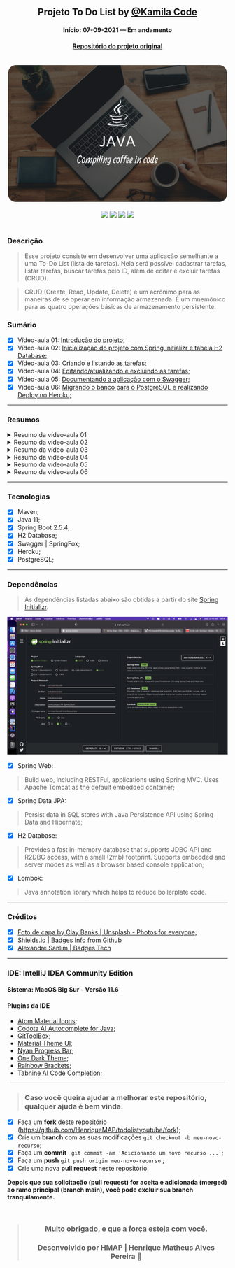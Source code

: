 <div align="center">

## Projeto To Do List by [@Kamila Code](https://github.com/Kamilahsantos/)

#### Início: 07-09-2021 — Em andamento

#### [Repositório do projeto original](https://github.com/Kamilahsantos/serie-todo-list-youtube)

</div>
<br>
<div align="center">
<img width="500" src="https://github.com/HenriqueMAP/todolistyoutube/blob/master/JAVA-Cover.png?raw=true">
</div>
<br>
<div align="center">
<img src="https://img.shields.io/github/issues/HenriqueMAP/todolistyoutube">
<img src="https://img.shields.io/github/forks/HenriqueMAP/todolistyoutube">
<img src="https://img.shields.io/github/stars/HenriqueMAP/todolistyoutube">
<img src="https://img.shields.io/github/license/HenriqueMAP/todolistyoutube">
</div>
<br>

### Descrição

> Esse projeto consiste em desenvolver uma aplicação semelhante a uma To-Do List (lista de tarefas).
> Nela será possível cadastrar tarefas, listar tarefas, buscar tarefas pelo ID, além de editar e excluir tarefas (CRUD).

> CRUD (Create, Read, Update, Delete) é um acrônimo para as maneiras de se operar em informação armazenada. 
> É um mnemônico para as quatro operações básicas de armazenamento persistente.

### Sumário

- [x] Vídeo-aula 01: [Introdução do projeto;](https://youtu.be/un7EgWqgNMs)
- [x] Vídeo-aula 02: [Inicialização do projeto com Spring Initializr e tabela H2 Database;](https://youtu.be/x0QtRR0Gp40)
- [x] Vídeo-aula 03: [Criando e listando as tarefas;]()
- [x] Vídeo-aula 04: [Editando/atualizando e excluindo as tarefas;]()
- [x] Vídeo-aula 05: [Documentando a aplicação com o Swagger;]()
- [x] Vídeo-aula 06: [Migrando o banco para o PostgreSQL e realizando Deploy no Heroku;]()
<hr>

### Resumos

<details>
    <summary> Resumo da vídeo-aula 01</summary>
    <hr>
</details>
<details>
    <summary> Resumo da vídeo-aula 02</summary>
    <div align="center">
      <img alt="" width="500" src="https://github.com/HenriqueMAP/todolistyoutube/blob/master/Aula-2-Imagem-1.png?raw=true">
      <img alt="" width="250" src="https://github.com/HenriqueMAP/todolistyoutube/blob/master/Aula-2-Imagem-2.png?raw=true">
      <img alt="" width="250" src="https://github.com/HenriqueMAP/todolistyoutube/blob/master/Aula-2-Imagem-3.png?raw=true">
    </div>

> Após clicar no botão de "Run" na classe "TodolistyoutubeApplication", copiar o endereço URL informado no console `jdbc:h2:mem:todolistyoutube`, conforme imagem 2 mostrada acima.
> 
> Abrir o endereço `http://localhost:8080/h2-console` no navegador, e inserir o endereço copiado (mencionado acima) no campo JDBC URL, conforme imagem abaixo.

<img alt="" width="500" src="https://github.com/HenriqueMAP/todolistyoutube/blob/master/Aula-2-localhost-8080-h2-console.png?raw=true">
    <hr>
</details>
<details>
    <summary> Resumo da vídeo-aula 03</summary>

> Utilizando o Postman como plataforma de desenvolvimento de `API`, através da URL `http://localhost:8080/api/v1/tasks`.
>
> Para criar a primeira tarefa, utilize o método `POST`. Após isso, selecione `Body` -> `raw` -> `JSON`, digite o código abaixo e clique no botão `SEND`:

```json
{
"title": "Gravando o terceiro vídeo",
"description":"Vídeo sobre criação e listagem de tarefas.",
"deadLine": "2021-09-30"
}
```

> O valor retornado no console do Postman, através do método `GET`, é mostrado abaixo:

```json
{
    "id": 1,
    "title": "Gravando o terceiro vídeo",
    "description": "Vídeo sobre criação e listagem de tarefas.",
    "deadLine": "2021-09-30T00:00:00.000+00:00",
    "createdAt": "2021-09-21T22:34:04.228+00:00",
    "updatedAt": "2021-09-21T22:34:04.228+00:00"
}
```

<img alt="" width="500" src="https://github.com/HenriqueMAP/todolistyoutube/blob/master/Aula-3-Post-Task-Postman-localhost.png?raw=true">

> Simulando erro, omitindo a informação de data no campo `deadLine`:

<img alt="" width="500" src="https://github.com/HenriqueMAP/todolistyoutube/blob/master/Aula-3-Simulando-Erro-500.png?raw=true">
<img alt="" width="500" src="https://github.com/HenriqueMAP/todolistyoutube/blob/master/Aula-3-Simulando-Erro-500-IntelliJ.png?raw=true">

> Obtendo todas as tarefas criadas:

<img alt="" width="500" src="https://github.com/HenriqueMAP/todolistyoutube/blob/master/Aula-3-getAllTasks.png?raw=true">

> Obtendo tarefa por ID:

<img alt="" width="500" src="https://github.com/HenriqueMAP/todolistyoutube/blob/master/Aula-3-getTaskById.png?raw=true">

> Buscando todas as tarefas utilizando o `SELECT` na `H2 Database`:

<img alt="" width="500" src="https://github.com/HenriqueMAP/todolistyoutube/blob/master/Aula-3-SELECT-H2-Database-AllTasks.png?raw=true">

> Buscando somente as tarefas por `ID` utilizando o `SELECT` na `H2 Database`:

<img alt="" width="500" src="https://github.com/HenriqueMAP/todolistyoutube/blob/master/Aula-3-SELECT-H2-Database-TaskById.png?raw=true">

<hr>
</details>
<details>
    <summary> Resumo da vídeo-aula 04</summary>
    <hr>
</details>
<details>
    <summary> Resumo da vídeo-aula 05</summary>
    <hr>
</details>
<details>
    <summary> Resumo da vídeo-aula 06</summary>
</details>

<hr>

### Tecnologias

- [x] Maven;
- [x] Java 11;
- [x] Spring Boot 2.5.4;
- [x] H2 Database;
- [x] Swagger | SpringFox;
- [x] Heroku;
- [x] PostgreSQL;

<hr>

### Dependências

> As dependências listadas abaixo são obtidas a partir do site [Spring Initializr](https://start.spring.io).

<div align="center">
<img width="auto" src="https://github.com/HenriqueMAP/todolistyoutube/blob/master/Spring-initializr.png?raw=true">
</div>

- [x] Spring Web: 
> Build web, including RESTFul, applications using Spring MVC. 
> Uses Apache Tomcat as the default embedded container;
- [x] Spring Data JPA:
> Persist data in SQL stores with Java Persistence API using Spring Data and Hibernate;
- [x] H2 Database:
> Provides a fast in-memory database that supports JDBC API and R2DBC access, with a small (2mb)
> footprint. Supports embedded and server modes as well as a browser based console  application;
- [x] Lombok:
> Java annotation library which helps to reduce bollerplate code.

<hr>

### Créditos

- [x] [Foto de capa by Clay Banks | Unsplash - Photos for everyone;](https://unsplash.com/photos/oO6Gm16Cqcg)
- [x] [Shields.io | Badges Info from Github](https://img.shields.io)
- [x] [Alexandre Sanlim | Badges Tech](https://github.com/alexandresanlim/Badges4-README.md-Profile)

<hr>

### IDE: IntelliJ IDEA Community Edition

#### Sistema: MacOS Big Sur - Versão 11.6

#### Plugins da IDE

- [Atom Material Icons](https://plugins.jetbrains.com/plugin/10044-atom-material-icons);
- [Codota AI Autocomplete for Java](https://plugins.jetbrains.com/plugin/7638-codota-ai-autocomplete-for-java-and-javascript);
- [GitToolBox](https://plugins.jetbrains.com/plugin/7499-gittoolbox);
- [Material Theme UI](https://plugins.jetbrains.com/plugin/8006-material-theme-ui);
- [Nyan Progress Bar](https://plugins.jetbrains.com/plugin/8575-nyan-progress-bar);
- [One Dark Theme](https://plugins.jetbrains.com/plugin/11938-one-dark-theme);
- [Rainbow Brackets](https://plugins.jetbrains.com/plugin/10080-rainbow-brackets);
- [Tabnine AI Code Completion](https://plugins.jetbrains.com/plugin/12798-tabnine-ai-code-completion-js-java-python-ts-rust-go-php--more);

<hr>

> ### Caso você queira ajudar a melhorar este repositório, qualquer ajuda é bem vinda.

- [x] Faça um **fork** deste repositório (https://github.com/HenriqueMAP/todolistyoutube/fork);
- [x] Crie um **branch** com as suas modificações ` git checkout -b meu-novo-recurso `;
- [x] Faça um **commit** ` git commit -am 'Adicionando um novo recurso ...'`;
- [x] Faça um **push** ` git push origin meu-novo-recurso ` ;
- [x] Crie uma nova **pull request** neste repositório.

**Depois que sua solicitação (pull request) for aceita e adicionada (merged) ao ramo principal (branch main), você pode excluir sua branch tranquilamente.**

<div align="center">

<br>

> ### **Muito obrigado, e que a força esteja com você.**
>
> ### Desenvolvido por **HMAP | Henrique Matheus Alves Pereira** 🦁

</div>
